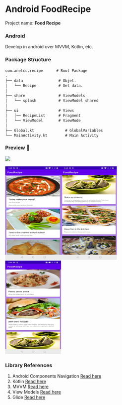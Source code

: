 # Android FoodRecipe
Project name: **Food Recipe**

### Android
Develop in android over MVVM, Kotlin, etc.


### Package Structure
```
com.anelcc.recipe      # Root Package
.
├── data                # Objet.
│   └── Recipe          # Get data.
│
├── share               # ViewModels
│   └── splash          # ViewModel shared
│
├── ui                  # Views
│   │── RecipeList      # Fragment
│   └── ViewModel       # ViewMode
│
├── Global.kt              # GlobalVariables
└── MainActivity.kt        # Main Activity

```

### Preview 🎉

<a href="https://github.com/AnelCC/FoodRecipe/raw/main/images/recipe.apk"><img src="https://locations.massageenvy.com/images/google-play-badge.png" width="200"/></a>

<img src="https://github.com/AnelCC/FoodRecipe/blob/main/images/Screenshot_20220221-174222.jpg" width="180" height="300"/><img src="https://github.com/AnelCC/FoodRecipe/blob/main/images/Screenshot_20220221-174348.jpg" width="180" height="300"/><img src="https://github.com/AnelCC/FoodRecipe/blob/main/images/Screenshot_20220221-174406.jpg" width="180" height="300"/>

### Library References

1. Android Components Navigation [Read here](https://developer.android.com/jetpack/docs/guide)
0. Kotlin [Read here](https://developer.android.com/kotlin/ktx)
0. MVVM [Read here](https://blog.mindorks.com/mvc-mvp-mvvm-architecture-in-android)
0. View Models [Read here](https://developer.android.com/topic/libraries/architecture/viewmodel)
0. Glide [Read here](https://bumptech.github.io/glide/doc/download-setup.html)

